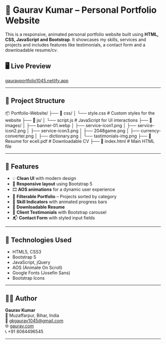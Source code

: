 # 💼 Gaurav Kumar – Personal Portfolio Website

This is a responsive, animated personal portfolio website built using **HTML, CSS, JavaScript and Bootstrap**. It showcases my skills, services and projects and includes features like testimonials, a contact form and a downloadable resume/cv.

## 🖥️ Live Preview
[gauravportfolio1045.netlify.app](https://gaurav-portfolio-7715e.netlify.app/)

---

## 📂 Project Structure

📦 Portfolio-Website/
├── 📁 css/
│ └── style.css # Custom styles for the website
├── 📁 js/
│ └── script.js # JavaScript for UI interactions
├── 📁 images/
│ ├── banner-01.webp
│ ├── service-icon1.png
│ ├── service-icon2.png
│ ├── service-icon3.png
│ ├── 2048game.png
│ ├── currency-converter.png
│ ├── dictionary.png
│ └── tastimonials-img.png
├── 📄 Resume for ecell.pdf # Downloadable CV
├── 📄 index.html # Main HTML file


---

## 🎯 Features

- 💡 **Clean UI** with modern design
- 📱 **Responsive layout** using Bootstrap 5
- 🎞️ **AOS animations** for a dynamic user experience
- 🧩 **Filterable Portfolio** – Projects sorted by category
- 📜 **Skill Indicators** with animated progress bars
- 📎 **Downloadable Resume**
- 📢 **Client Testimonials** with Bootstrap carousel
- 📬 **Contact Form** with styled input fields

---

## 🧰 Technologies Used

- HTML5, CSS3
- Bootstrap 5
- JavaScript, jQuery
- AOS (Animate On Scroll)
- Google Fonts (Josefin Sans)
- Bootstrap Icons

---

## 🧑‍💻 Author

**Gaurav Kumar**  
📍 Muzaffarpur, Bihar, India  
📧 [gkgaurav1045@gmail.com](mailto:gkgaurav1045@gmail.com)  
🌐 [gaurav.com](http://gaurav.com)  
📞 +91 8084496545

---


